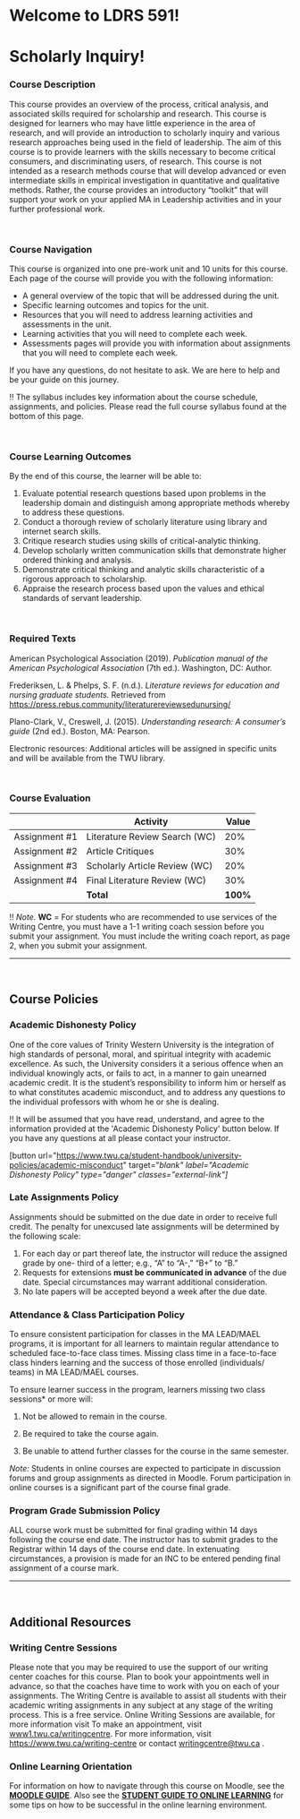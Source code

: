 # Welcome to LDRS 591!

# Scholarly Inquiry!



### Course Description

This course provides an overview of the process, critical analysis, and associated skills required for scholarship and research. This course is designed for learners who may have little experience in the area of research, and will provide an introduction to scholarly inquiry and various research approaches being used in the field of leadership. The aim of this course is to provide learners with the skills necessary to become critical consumers, and discriminating users, of research. This course is not intended as a research methods course that will develop advanced or even intermediate skills in empirical investigation in quantitative and qualitative methods. Rather, the course provides an introductory “toolkit” that will support your work on your applied MA in Leadership activities and in your further professional work.

&nbsp;

### Course Navigation

This course is organized into one pre-work unit and 10 units for this course. Each page of the course will provide you with the following information:

* A general overview of the topic that will be addressed during the unit.
* Specific learning outcomes and topics for the unit.
* Resources that you will need to address learning activities and assessments in the unit.
* Learning activities that you will need to complete each week.
* Assessments pages will provide you with information about assignments that you will need to complete each week.


If you have any questions, do not hesitate to ask. We are here to help and be your guide on this journey.

!! The syllabus includes key information about the course schedule, assignments, and policies. Please read the full course syllabus found at the bottom of this page.

&nbsp;

### Course Learning Outcomes

By the end of this course, the learner will be able to:

1. Evaluate potential research questions based upon problems in the leadership domain and distinguish among appropriate methods whereby to address these questions.
2. Conduct a thorough review of scholarly literature using library and internet search skills.
3. Critique research studies using skills of critical-analytic thinking.
4. Develop scholarly written communication skills that demonstrate higher ordered thinking and analysis.
5. Demonstrate critical thinking and analytic skills characteristic of a rigorous approach to scholarship.
6. Appraise the research process based upon the values and ethical standards of servant leadership.

&nbsp;

### Required Texts

American Psychological Association (2019). _Publication manual of the American Psychological Association_ (7th ed.). Washington, DC: Author.

Frederiksen, L. & Phelps, S. F. (n.d.). _Literature reviews for education and nursing graduate students._ Retrieved from https://press.rebus.community/literaturereviewsedunursing/

Plano-Clark, V., Creswell, J. (2015). _Understanding research: A consumer’s guide_ (2nd ed.). Boston, MA: Pearson.

Electronic resources: Additional articles will be assigned in specific units and will be available from the TWU library.

&nbsp;

### Course Evaluation

|               | **Activity**                      | **Value** |
| ------------- | --------------------------------- | --------- |
| Assignment #1 | Literature Review Search (WC)     | 20%       |
| Assignment #2 | Article  Critiques                | 30%       |
| Assignment #3 | Scholarly Article Review (WC)     | 20%       |
| Assignment #4 | Final Literature Review (WC)      | 30%       |
|               | **Total**                         | **100%**  |

!! *Note.* **WC** = For students who are recommended to use services of the Writing Centre, you must have a 1-1 writing coach session before you submit your assignment. You must include the writing coach report, as page 2, when you submit your assignment.

________

&nbsp;

## Course Policies

### Academic Dishonesty Policy

One of the core values of Trinity Western University is the integration of high standards of personal, moral, and spiritual integrity with academic excellence. As such, the University considers it a serious offence when an individual knowingly acts, or fails to act, in a manner to gain unearned academic credit. It is the student’s responsibility to inform him or herself as to what constitutes academic misconduct, and to address any questions to the individual professors with whom he or she is dealing.

!! It will be assumed that you have read, understand, and agree to the information provided at the 'Academic Dishonesty Policy' button below. If you have any questions at all please contact your instructor.

[button url="https://www.twu.ca/student-handbook/university-policies/academic-misconduct" target="_blank" label="Academic Dishonesty Policy" type="danger" classes="external-link"]_


### Late Assignments Policy

Assignments should be submitted on the due date in order to receive full credit. The penalty for unexcused late assignments will be determined by the following scale:

1. For each day or part thereof late, the instructor will reduce the assigned grade by one- third of a letter; e.g., “A” to “A-,” “B+” to “B.”
2. Requests for extensions **must be communicated in advance** of the due date. Special circumstances may warrant additional consideration.
3. No late papers will be accepted beyond a week after the due date.


### Attendance & Class Participation Policy

To ensure consistent participation for classes in the MA LEAD/MAEL programs, it is important for all learners to maintain regular attendance to scheduled face-to-face class times. Missing class time in a face-to-face class hinders learning and the success of those enrolled (individuals/ teams) in MA LEAD/MAEL courses.

To ensure learner success in the program, learners missing two class sessions* or more will:

1. Not be allowed to remain in the course.

2. Be required to take the course again.

3. Be unable to attend further classes for the course in the same semester.

_Note:_ Students in online courses are expected to participate in discussion forums and group assignments as directed in Moodle. Forum participation in online courses is a significant part of the course final grade.


### Program Grade Submission Policy

ALL course work must be submitted for final grading within 14 days following the course end date. The instructor has to submit grades to the Registrar within 14 days of the course end date. In extenuating circumstances, a provision is made for an INC to be entered pending final assignment of a course mark.

___________

&nbsp;

## Additional Resources

### Writing Centre Sessions

Please note that you may be required to use the support of our writing center coaches for this course. Plan to book your appointments well in advance, so that the coaches have time to work with you on each of your assignments. The Writing Centre is available to assist all students with their academic writing assignments in any subject at any stage of the writing process. This is a free service. Online Writing Sessions are available, for more information visit To make an appointment, visit [www1.twu.ca/writingcentre](http://www1.twu.ca/writingcentre). For more information, visit https://www.twu.ca/writing-centre or contact [writingcentre@twu.ca](mailto:writingcentre@twu.ca) .

### Online Learning Orientation

For information on how to navigate through this course on Moodle, see the [**MOODLE GUIDE**](http://create.twu.ca/help/moodle). Also see the [**STUDENT GUIDE TO ONLINE LEARNING**](https://www.twu.ca/online-learning) for some tips on how to be successful in the online learning environment.
